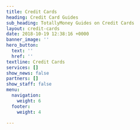 ```yaml
---
title: Credit Cards
heading: Credit Card Guides
sub_heading: TotallyMoney Guides on Credit Cards
layout: credit-cards
date: 2018-10-19 12:38:16 +0000
banner_image: ''
hero_button:
  text: ''
  href: ''
textline: Credit Cards
services: []
show_news: false
partners: []
show_staff: false
menu:
  navigation:
    weight: 6
  footer:
    weight: 4

---
```

